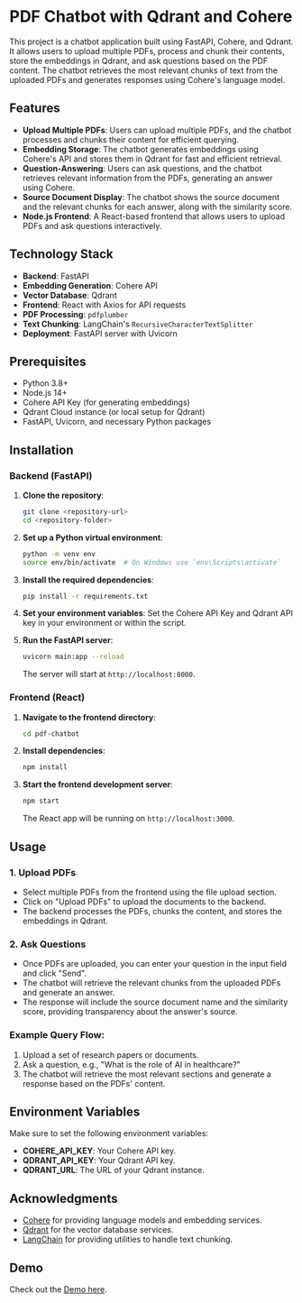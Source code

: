 # PDF Chatbot with Qdrant and Cohere

This project is a chatbot application built using FastAPI, Cohere, and Qdrant. It allows users to upload multiple PDFs, process and chunk their contents, store the embeddings in Qdrant, and ask questions based on the PDF content. The chatbot retrieves the most relevant chunks of text from the uploaded PDFs and generates responses using Cohere's language model.

## Features

- **Upload Multiple PDFs**: Users can upload multiple PDFs, and the chatbot processes and chunks their content for efficient querying.
- **Embedding Storage**: The chatbot generates embeddings using Cohere's API and stores them in Qdrant for fast and efficient retrieval.
- **Question-Answering**: Users can ask questions, and the chatbot retrieves relevant information from the PDFs, generating an answer using Cohere.
- **Source Document Display**: The chatbot shows the source document and the relevant chunks for each answer, along with the similarity score.
- **Node.js Frontend**: A React-based frontend that allows users to upload PDFs and ask questions interactively.

## Technology Stack

- **Backend**: FastAPI
- **Embedding Generation**: Cohere API
- **Vector Database**: Qdrant
- **Frontend**: React with Axios for API requests
- **PDF Processing**: `pdfplumber`
- **Text Chunking**: LangChain's `RecursiveCharacterTextSplitter`
- **Deployment**: FastAPI server with Uvicorn

## Prerequisites

- Python 3.8+
- Node.js 14+
- Cohere API Key (for generating embeddings)
- Qdrant Cloud instance (or local setup for Qdrant)
- FastAPI, Uvicorn, and necessary Python packages

## Installation

### Backend (FastAPI)

1. **Clone the repository**:
    ```bash
    git clone <repository-url>
    cd <repository-folder>
    ```

2. **Set up a Python virtual environment**:
    ```bash
    python -m venv env
    source env/bin/activate  # On Windows use `env\Scripts\activate`
    ```

3. **Install the required dependencies**:
    ```bash
    pip install -r requirements.txt
    ```

4. **Set your environment variables**:
    Set the Cohere API Key and Qdrant API key in your environment or within the script.

5. **Run the FastAPI server**:
    ```bash
    uvicorn main:app --reload
    ```

    The server will start at `http://localhost:8000`.

### Frontend (React)

1. **Navigate to the frontend directory**:
    ```bash
    cd pdf-chatbot
    ```

2. **Install dependencies**:
    ```bash
    npm install
    ```

3. **Start the frontend development server**:
    ```bash
    npm start
    ```

    The React app will be running on `http://localhost:3000`.

## Usage

### 1. Upload PDFs

- Select multiple PDFs from the frontend using the file upload section.
- Click on "Upload PDFs" to upload the documents to the backend.
- The backend processes the PDFs, chunks the content, and stores the embeddings in Qdrant.

### 2. Ask Questions

- Once PDFs are uploaded, you can enter your question in the input field and click "Send".
- The chatbot will retrieve the relevant chunks from the uploaded PDFs and generate an answer.
- The response will include the source document name and the similarity score, providing transparency about the answer's source.

### Example Query Flow:

1. Upload a set of research papers or documents.
2. Ask a question, e.g., "What is the role of AI in healthcare?"
3. The chatbot will retrieve the most relevant sections and generate a response based on the PDFs' content.

## Environment Variables

Make sure to set the following environment variables:

- **COHERE_API_KEY**: Your Cohere API key.
- **QDRANT_API_KEY**: Your Qdrant API key.
- **QDRANT_URL**: The URL of your Qdrant instance.

## Acknowledgments

- [Cohere](https://cohere.ai) for providing language models and embedding services.
- [Qdrant](https://qdrant.tech) for the vector database services.
- [LangChain](https://github.com/hwchase17/langchain) for providing utilities to handle text chunking.

## Demo

Check out the [Demo here](https://drive.google.com/file/d/13OnWszyyys0xc5zMmKHRqtFmeEEFYSTg/view?usp=drive_link).
